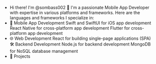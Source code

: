 - Hi there! I'm @sombass002 👋
I'm a passionate Mobile App Developer with expertise in various platforms and frameworks. Here are the languages and frameworks I specialize in:
- 📱 Mobile App Development
Swift and SwiftUI for iOS app development
React Native for cross-platform app development
Flutter for cross-platform app development
- 🌐 Web Development
React for building single-page applications (SPA)
🛠️ Backend Development
Node.js for backend development
MongoDB for NoSQL database management
- 🚀 Projects

<!---
sombass002/sombass002 is a ✨ special ✨ repository because its `README.md` (this file) appears on your GitHub profile.
You can click the Preview link to take a look at your changes.
--->
